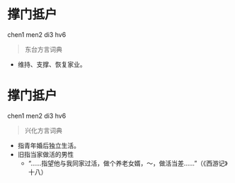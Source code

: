 # 撑门抵户
chen1 men2 di3 hv6
> 东台方言词典
- 维持、支撑、恢复家业。

# 撑门抵户
chen1 men2 di3 hv6
> 兴化方言词典
- 指青年婚后独立生活。
- 旧指当家做活的男性
  - “……指望他与我同家过活，做个养老女婿，～，做活当差……”（《西游记》十八）
